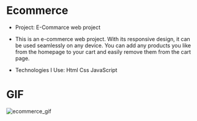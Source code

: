 # Ecommerce

- Project: E-Commarce web project

- This is an e-commerce web project. With its responsive design, it can be used seamlessly on any device. You can add any products you like from the homepage to your cart and easily remove them from the cart page.

- Technologies I Use: Html Css JavaScript

# GIF

![ecommerce_gif](https://github.com/user-attachments/assets/3dc0b6d4-4437-4a08-a5af-e193d0985fcd)
